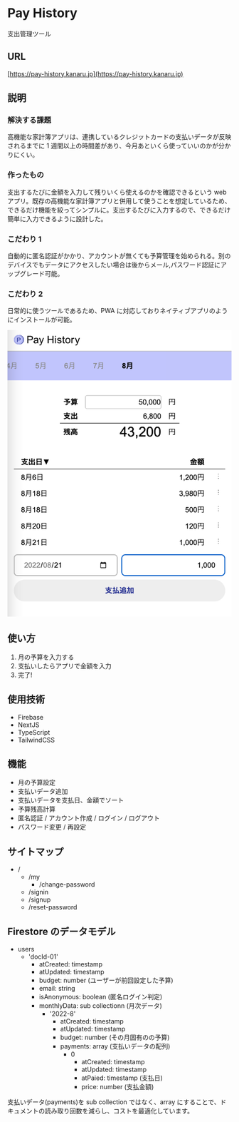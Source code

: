 # Pay History

支出管理ツール

## URL

[https://pay-history.kanaru.jp](https://pay-history.kanaru.jp)

## 説明

### 解決する課題

高機能な家計簿アプリは、連携しているクレジットカードの支払いデータが反映されるまでに 1 週間以上の時間差があり、今月あといくら使っていいのかが分かりにくい。

### 作ったもの

支出するたびに金額を入力して残りいくら使えるのかを確認できるという web アプリ。既存の高機能な家計簿アプリと併用して使うことを想定しているため、できるだけ機能を絞ってシンプルに。支出するたびに入力するので、できるだけ簡単に入力できるように設計した。

### こだわり 1

自動的に匿名認証がかかり、アカウントが無くても予算管理を始められる。別のデバイスでもデータにアクセスしたい場合は後からメール,パスワード認証にアップグレード可能。

### こだわり 2

日常的に使うツールであるため、PWA に対応しておりネイティブアプリのようにインストールが可能。

![screenshot](public/img/screenshot.png)

## 使い方

1. 月の予算を入力する
2. 支払いしたらアプリで金額を入力
3. 完了!

## 使用技術

- Firebase
- NextJS
- TypeScript
- TailwindCSS

## 機能

- 月の予算設定
- 支払いデータ追加
- 支払いデータを支払日、金額でソート
- 予算残高計算
- 匿名認証 / アカウント作成 / ログイン / ログアウト
- パスワード変更 / 再設定

## サイトマップ

- /
  - /my
    - /change-password
  - /signin
  - /signup
  - /reset-password

## Firestore のデータモデル

- users
  - 'docId-01'
    - atCreated: timestamp
    - atUpdated: timestamp
    - budget: number (ユーザーが前回設定した予算)
    - email: string
    - isAnonymous: boolean (匿名ログイン判定)
    - monthlyData: sub collectionn (月次データ)
      - '2022-8'
        - atCreated: timestamp
        - atUpdated: timestamp
        - budget: number (その月固有のの予算)
        - payments: array (支払いデータの配列)
          - 0
            - atCreated: timestamp
            - atUpdated: timestamp
            - atPaied: timestamp (支払日)
            - price: number (支払金額)

支払いデータ(payments)を sub collection ではなく、array にすることで、ドキュメントの読み取り回数を減らし、コストを最適化しています。
